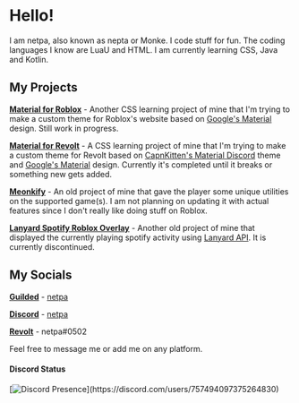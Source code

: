 # Hello!
I am netpa, also known as nepta or Monke. I code stuff for fun. The coding languages I know are LuaU and HTML. I am currently learning CSS, Java and Kotlin.

## My Projects
**[Material for Roblox](https://github.com/61netpa/Material-for-Roblox)** - Another CSS learning project of mine that I'm trying to make a custom theme for Roblox's website based on [Google's Material](https://m3.material.io/) design. Still work in progress.

**[Material for Revolt](https://github.com/61netpa/Material-for-Revolt)** - A CSS learning project of mine that I'm trying to make a custom theme for Revolt based on [CapnKitten's Material Discord](https://github.com/CapnKitten/Material-Discord) theme and [Google's Material](https://m3.material.io/) design. Currently it's completed until it breaks or something new gets added.

**[Meonkify](https://github.com/61netpa/Meonkify)** - An old project of mine that gave the player some unique utilities on the supported game(s). I am not planning on updating it with actual features since I don't really like doing stuff on Roblox.

**[Lanyard Spotify Roblox Overlay](https://github.com/61netpa/lanyard-spotify-roblox-overlay)** - Another old project of mine that displayed the currently playing spotify activity using [Lanyard API](https://github.com/Phineas/lanyard). It is currently discontinued.

## My Socials
**[Guilded](https://guilded.gg)** - [netpa](https://www.guilded.gg/u/netpa)

**[Discord](https://discord.com)** - [netpa](https://discord.com/users/757494097375264830)

**[Revolt](https://revolt.chat)** - netpa#0502

Feel free to message me or add me on any platform.

#### Discord Status
[![Discord Presence](https://lanyard.cnrad.dev/api/757494097375264830?animated=false&showDisplayName=true&hideTimestamp=false&bg=00030f&idleMessage=Well%20that's%20weird.%20No%20activity%20has%20been%20detected.%20I%20guess%20I'm%20either%20not%20doing%20anything%20or%20I'm%20offline.)](https://discord.com/users/757494097375264830)
